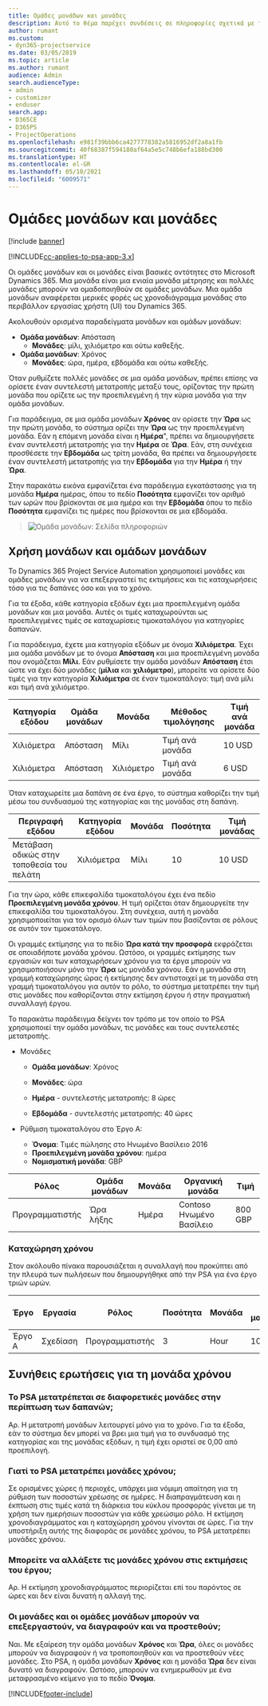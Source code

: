 ```yaml
---
title: Ομάδες μονάδων και μονάδες
description: Αυτό το θέμα παρέχει συνδέσεις σε πληροφορίες σχετικά με τις ομάδες μονάδων και τις μονάδες.
author: rumant
ms.custom:
- dyn365-projectservice
ms.date: 03/05/2019
ms.topic: article
ms.author: rumant
audience: Admin
search.audienceType:
- admin
- customizer
- enduser
search.app:
- D365CE
- D365PS
- ProjectOperations
ms.openlocfilehash: e981f39bbb6ca4277778382a5816952df2a8a1fb
ms.sourcegitcommit: 40f68387f594180af64a5e5c748b6efa188bd300
ms.translationtype: HT
ms.contentlocale: el-GR
ms.lasthandoff: 05/10/2021
ms.locfileid: "6009571"
---
```

# <a name="unit-groups-and-units"></a>Ομάδες μονάδων και μονάδες

[!include [banner](../includes/psa-now-project-operations.md)]

[!INCLUDE[cc-applies-to-psa-app-3.x](../includes/cc-applies-to-psa-app-3x.md)]

Οι ομάδες μονάδων και οι μονάδες είναι βασικές οντότητες στο Microsoft Dynamics 365. Μια μονάδα είναι μια ενιαία μονάδα μέτρησης και πολλές μονάδες μπορούν να ομαδοποιηθούν σε ομάδες μονάδων. Μια ομάδα μονάδων αναφέρεται μερικές φορές ως χρονοδιάγραμμα μονάδας στο περιβάλλον εργασίας χρήστη (UI) του Dynamics 365. 

Ακολουθούν ορισμένα παραδείγματα μονάδων και ομάδων μονάδων:
 
- **Ομάδα μονάδων**: Απόσταση 
    - **Μονάδες**: μίλι, χιλιόμετρο και ούτω καθεξής.
- **Ομάδα μονάδων**: Χρόνος
    - **Μονάδες**: ώρα, ημέρα, εβδομάδα και ούτω καθεξής. 

Όταν ρυθμίζετε πολλές μονάδες σε μια ομάδα μονάδων, πρέπει επίσης να ορίσετε έναν συντελεστή μετατροπής μεταξύ τους, ορίζοντας την πρώτη μονάδα που ορίζετε ως την προεπιλεγμένη ή την κύρια μονάδα για την ομάδα μονάδων. 

Για παράδειγμα, σε μια ομάδα μονάδων **Χρόνος** αν ορίσετε την **Ώρα** ως την πρώτη μονάδα, το σύστημα ορίζει την **Ώρα** ως την προεπιλεγμένη μονάδα. Εάν η επόμενη μονάδα είναι η **Ημέρα**", πρέπει να δημιουργήσετε έναν συντελεστή μετατροπής για την **Ημέρα** σε **Ώρα**. Εάν, στη συνέχεια προσθέσετε την **Εβδομάδα** ως τρίτη μονάδα, θα πρέπει να δημιουργήσετε έναν συντελεστή μετατροπής για την **Εβδομάδα** για την **Ημέρα** ή την **Ώρα**. 

Στην παρακάτω εικόνα εμφανίζεται ένα παράδειγμα εγκατάστασης για τη μονάδα **Ημέρα** ημέρας, όπου το πεδίο **Ποσότητα** εμφανίζει τον αριθμό των ωρών που βρίσκονται σε μια ημέρα και την **Εβδομάδα** όπου το πεδίο **Ποσότητα** εμφανίζει τις ημέρες που βρίσκονται σε μια εβδομάδα.

> ![Ομάδα μονάδων: Σελίδα πληροφοριών](media/advanced-2.png)

## <a name="using-units-and-unit-groups"></a>Χρήση μονάδων και ομάδων μονάδων

Το Dynamics 365 Project Service Automation χρησιμοποιεί μονάδες και ομάδες μονάδων για να επεξεργαστεί τις εκτιμήσεις και τις καταχωρήσεις τόσο για τις δαπάνες όσο και για το χρόνο. 

Για τα έξοδα, κάθε κατηγορία εξόδων έχει μια προεπιλεγμένη ομάδα μονάδων και μια μονάδα. Αυτές οι τιμές καταχωρούνται ως προεπιλεγμένες τιμές σε καταχωρίσεις τιμοκαταλόγου για κατηγορίες δαπανών. 

Για παράδειγμα, έχετε μια κατηγορία εξόδων με όνομα **Χιλιόμετρα**. Έχει μια ομάδα μονάδων με το όνομα **Απόσταση** και μια προεπιλεγμένη μονάδα που ονομάζεται **Μίλι**. Εάν ρυθμίσετε την ομάδα μονάδων **Απόσταση** έτσι ώστε να έχει δύο μονάδες (**μίλια** και **χιλιόμετρο**), μπορείτε να ορίσετε δύο τιμές για την κατηγορία **Χιλιόμετρα** σε έναν τιμοκατάλογο: τιμή ανά μίλι και τιμή ανά χιλιόμετρο.

| Κατηγορία εξόδου  | Ομάδα μονάδων  | Μονάδα      | Μέθοδος τιμολόγησης  | Τιμή ανά μονάδα  |
|-------------------|---------------|-----------|-------------------|-------------------|
| Χιλιόμετρα           | Απόσταση      | Μίλι      | Τιμή ανά μονάδα    | 10 USD            |
| Χιλιόμετρα           | Απόσταση      | Χιλιόμετρο | Τιμή ανά μονάδα    |  6 USD            |

Όταν καταχωρείτε μια δαπάνη σε ένα έργο, το σύστημα καθορίζει την τιμή μέσω του συνδυασμού της κατηγορίας και της μονάδας στη δαπάνη. 

| Περιγραφή εξόδου        | Κατηγορία εξόδου  | Μονάδα  | Ποσότητα  | Τιμή μονάδας   |
|----------------------------|---------------------|-------|-----------|----------------|
| Μετάβαση οδικώς στην τοποθεσία του πελάτη | Χιλιόμετρα             | Μίλι  | 10        | 10 USD         |

Για την ώρα, κάθε επικεφαλίδα τιμοκαταλόγου έχει ένα πεδίο **Προεπιλεγμένη μονάδα χρόνου**. Η τιμή ορίζεται όταν δημιουργείτε την επικεφαλίδα του τιμοκαταλόγου. Στη συνέχεια, αυτή η μονάδα χρησιμοποιείται για τον ορισμό όλων των τιμών που βασίζονται σε ρόλους σε αυτόν τον τιμοκατάλογο.

Οι γραμμές εκτίμησης για το πεδίο **Ώρα κατά την προσφορά** εκφράζεται σε οποιαδήποτε μονάδα χρόνου. Ωστόσο, οι γραμμές εκτίμησης των εργασιών και των καταχωρήσεων χρόνου για τα έργα μπορούν να χρησιμοποιήσουν μόνο την **Ώρα** ως μονάδα χρόνου. Εάν η μονάδα στη γραμμή καταχώρησης ώρας ή εκτίμησης δεν αντιστοιχεί με τη μονάδα στη γραμμή τιμοκαταλόγου για αυτόν το ρόλο, το σύστημα μετατρέπει την τιμή στις μονάδες που καθορίζονται στην εκτίμηση έργου ή στην πραγματική συναλλαγή έργου.

Το παρακάτω παράδειγμα δείχνει τον τρόπο με τον οποίο το PSA χρησιμοποιεί την ομάδα μονάδων, τις μονάδες και τους συντελεστές μετατροπής.
- Μονάδες

   - **Ομάδα μονάδων**: Χρόνος 
   - **Μονάδες**: ώρα 
    
    - **Ημέρα** - συντελεστής μετατροπής: 8 ώρες       
    - **Εβδομάδα** - συντελεστής μετατροπής: 40 ώρες  
        
- Ρύθμιση τιμοκαταλόγου στο Έργο A:

    - **Όνομα**: Τιμές πώλησης στο Ηνωμένο Βασίλειο 2016 
    - **Προεπιλεγμένη μονάδα χρόνου**: ημέρα 
    - **Νομισματική μονάδα**: GBP

| Ρόλος      | Ομάδα μονάδων | Μονάδα | Οργανική μονάδα | Τιμή   |
|-----------|------------|------|---------------------|---------|
| Προγραμματιστής | Ώρα λήξης       | Ημέρα  | Contoso Ηνωμένο Βασίλειο          | 800 GBP |

### <a name="time-entry"></a>Καταχώρηση χρόνου

Στον ακόλουθο πίνακα παρουσιάζεται η συναλλαγή που προκύπτει από την πλευρά των πωλήσεων που δημιουργήθηκε από την PSA για ένα έργο τριών ωρών.


| Έργο   | Εργασία    | Ρόλος      | Ποσότητα | Μονάδα  | Τιμή μονάδας | Ποσό μη χρέωσιμων πωλήσεων |
|-----------|---------|-----------|----------|-------|------------|-----------------------|
| Έργο Α | Σχεδίαση  | Προγραμματιστής | 3        | Hour  | 100 GBP    | 300 GBP               |

## <a name="time-unit-faq"></a>Συνήθεις ερωτήσεις για τη μονάδα χρόνου

### <a name="does-psa-convert-to-different-units-in-the-case-of-expenses"></a>Το PSA μετατρέπεται σε διαφορετικές μονάδες στην περίπτωση των δαπανών;
Αρ. Η μετατροπή μονάδων λειτουργεί μόνο για το χρόνο. Για τα έξοδα, εάν το σύστημα δεν μπορεί να βρει μια τιμή για το συνδυασμό της κατηγορίας και της μονάδας εξόδων, η τιμή έχει οριστεί σε 0,00 από προεπιλογή.

### <a name="why-does-psa-convert-time-units"></a>Γιατί το PSA μετατρέπει μονάδες χρόνου;
Σε ορισμένες χώρες ή περιοχές, υπάρχει μια νόμιμη απαίτηση για τη ρύθμιση των ποσοστών χρέωσης σε ημέρες. Η διαπραγμάτευση και η έκπτωση στις τιμές κατά τη διάρκεια του κύκλου προσφοράς γίνεται με τη χρήση των ημερήσιων ποσοστών για κάθε χρεώσιμο ρόλο. Η εκτίμηση χρονοδιαγράμματος και η καταχώρηση χρόνου γίνονται σε ώρες. Για την υποστήριξη αυτής της διαφοράς σε μονάδες χρόνου, το PSA μετατρέπει μονάδες χρόνου.

### <a name="can-time-units-be-changed-on-project-estimates"></a>Μπορείτε να αλλάξετε τις μονάδες χρόνου στις εκτιμήσεις του έργου;
Αρ. Η εκτίμηση χρονοδιαγράμματος περιορίζεται επί του παρόντος σε ώρες και δεν είναι δυνατή η αλλαγή της.

### <a name="can-units-and-unit-groups-be-edited-deleted-and-added"></a>Οι μονάδες και οι ομάδες μονάδων μπορούν να επεξεργαστούν, να διαγραφούν και να προστεθούν;
Ναι. Με εξαίρεση την ομάδα μονάδων **Χρόνος** και **Ώρα**, όλες οι μονάδες μπορούν να διαγραφούν ή να τροποποιηθούν και να προστεθούν νέες μονάδες. Στο PSA, η ομάδα μονάδων **Χρόνος** και η μονάδα **Ώρα** δεν είναι δυνατό να διαγραφούν. Ωστόσο, μπορούν να ενημερωθούν με ένα μεταφρασμένο κείμενο για το πεδίο **Όνομα**.


[!INCLUDE[footer-include](../includes/footer-banner.md)]